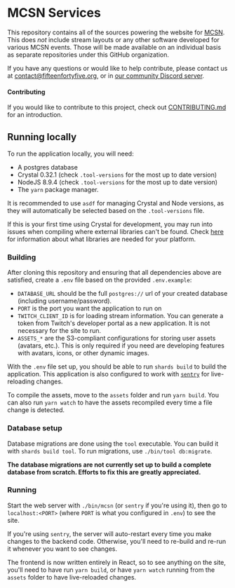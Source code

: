 # MCSN Services

This repository contains all of the sources powering the website for [MCSN](mcsn.gg). This does _not_ include stream layouts or any other software developed for various MCSN events. Those will be made available on an individual basis as separate repositories under this GitHub organization.

If you have any questions or would like to help contribute, please contact us at contact@fifteenfortyfive.org, or in [our community Discord server](https://discord.fifteenfortyfive.org).

#### Contributing

If you would like to contribute to this project, check out [CONTRIBUTING.md](./CONTRIBUTING.md) for an introduction.

## Running locally

To run the application locally, you will need:

- A postgres database
- Crystal 0.32.1 (check `.tool-versions` for the most up to date version)
- NodeJS 8.9.4 (check `.tool-versions` for the most up to date version)
- The `yarn` package manager.

It is recommended to use `asdf` for managing Crystal and Node versions, as they will automatically be selected based on the `.tool-versions` file.

If this is your first time using Crystal for development, you may run into issues when compiling where external libraries can't be found. Check [here](https://github.com/crystal-lang/crystal/wiki/All-required-libraries) for information about what libraries are needed for your platform.

### Building

After cloning this repository and ensuring that all dependencies above are satisfied, create a `.env` file based on the provided `.env.example`:

- `DATABASE_URL` should be the full `postgres://` url of your created database (including username/password).
- `PORT` is the port you want the application to run on
- `TWITCH_CLIENT_ID` is for loading stream information. You can generate a token from Twitch's developer portal as a new application. It is not necessary for the site to run.
- `ASSETS_*` are the S3-compliant configurations for storing user assets (avatars, etc.). This is only required if you need are developing features with avatars, icons, or other dynamic images.

With the `.env` file set up, you should be able to run `shards build` to build the application. This application is also configured to work with [`sentry`](https://github.com/samueleaton/sentry) for live-reloading changes.

To compile the assets, move to the `assets` folder and run `yarn build`. You can also run `yarn watch` to have the assets recompiled every time a file change is detected.

### Database setup

Database migrations are done using the `tool` executable. You can build it with `shards build tool`. To run migrations, use `./bin/tool db:migrate`.

**The database migrations are not currently set up to build a complete database from scratch. Efforts to fix this are greatly appreciated.**

### Running

Start the web server with `./bin/mcsn` (or `sentry` if you're using it), then go to `localhost:<PORT>` (where `PORT` is what you configured in `.env`) to see the site.

If you're using `sentry`, the server will auto-restart every time you make changes to the backend code. Otherwise, you'll need to re-build and re-run it whenever you want to see changes.

The frontend is now written entirely in React, so to see anything on the site, you'll need to have run `yarn build`, or have `yarn watch` running from the `assets` folder to have live-reloaded changes.
